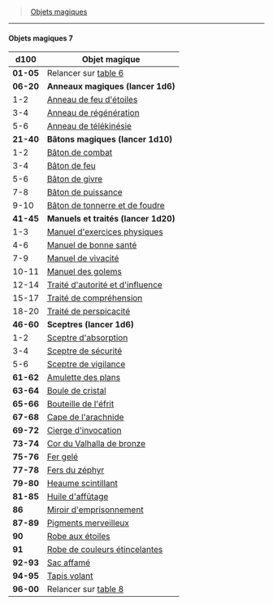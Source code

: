 ﻿---
!GenericItem
Id: magicitems_hd.md#objets-magiques-7
ParentLink: magicitems_hd.md#objets-magiques
Name: Objets magiques 7
ParentName: Objets magiques
NameLevel: 4
Attributes:
  Name: Objets magiques 7
  Markdown: >+
    #### <!--Name-->Objets magiques 7<!--/Name-->


    |d100|Objet magique|

    |---|---|

    |**01-05**|Relancer sur [table 6](hd_magicitems_objets_magiques_6.md)|

    |**06-20**|**Anneaux magiques (lancer 1d6)**|

    |1-2|[Anneau de feu d'étoiles](hd_magicitems_az_anneau_de_feu_detoiles.md)|

    |3-4|[Anneau de régénération](hd_magicitems_az_anneau_de_regeneration.md)|

    |5-6|[Anneau de télékinésie](hd_magicitems_az_anneau_de_telekinesie.md)|

    |**21-40**|**Bâtons magiques (lancer 1d10)**|

    |1-2|[Bâton de combat](hd_magicitems_az_baton_de_combat.md)|

    |3-4|[Bâton de feu](hd_magicitems_az_baton_de_feu.md)|

    |5-6|[Bâton de givre](hd_magicitems_az_baton_de_givre.md)|

    |7-8|[Bâton de puissance](hd_magicitems_az_baton_de_puissance.md)|

    |9-10|[Bâton de tonnerre et de foudre](hd_magicitems_az_baton_de_tonnerre_et_de_foudre.md)|

    |**41-45**|**Manuels et traités (lancer 1d20)**|

    |1-3|[Manuel d'exercices physiques](hd_magicitems_az_manuel_dexercices_physiques.md)|

    |4-6|[Manuel de bonne santé](hd_magicitems_az_manuel_de_bonne_sante.md)|

    |7-9|[Manuel de vivacité](hd_magicitems_az_manuel_de_vivacite.md)|

    |10-11|[Manuel des golems](hd_magicitems_az_manuel_des_golems.md)|

    |12-14|[Traité d'autorité et d'influence](hd_magicitems_az_traite_dautorite_et_dinfluence.md)|

    |15-17|[Traité de compréhension](hd_magicitems_az_traite_de_comprehension.md)|

    |18-20|[Traité de perspicacité](hd_magicitems_az_traite_de_perspicacite.md)|

    |**46-60**|**Sceptres (lancer 1d6)**|

    |1-2|[Sceptre d'absorption](hd_magicitems_az_sceptre_dabsorption.md)|

    |3-4|[Sceptre de sécurité](hd_magicitems_az_sceptre_de_securite.md)|

    |5-6|[Sceptre de vigilance](hd_magicitems_az_sceptre_de_vigilance.md)|

    |**61-62**|[Amulette des plans](hd_magicitems_az_amulette_des_plans.md)|

    |**63-64**|[Boule de cristal](hd_magicitems_az_boule_de_cristal.md)|

    |**65-66**|[Bouteille de l'éfrit](hd_magicitems_az_bouteille_de_lefrit.md)|

    |**67-68**|[Cape de l'arachnide](hd_magicitems_az_cape_de_larachnide.md)|

    |**69-72**|[Cierge d'invocation](hd_magicitems_az_cierge_dinvocation.md)|

    |**73-74**|[Cor du Valhalla de bronze](hd_magicitems_az_cor_du_valhalla.md)|

    |**75-76**|[Fer gelé](hd_magicitems_az_fer_gele.md)|

    |**77-78**|[Fers du zéphyr](hd_magicitems_az_fers_du_zephyr.md)|

    |**79-80**|[Heaume scintillant](hd_magicitems_az_heaume_scintillant.md)|

    |**81-85**|[Huile d'affûtage](hd_magicitems_az_huile_daffutage.md)|

    |**86**|[Miroir d'emprisonnement](hd_magicitems_az_miroir_demprisonnement.md)|

    |**87-89**|[Pigments merveilleux](hd_magicitems_az_pigments_merveilleux.md)|

    |**90**|[Robe aux étoiles](hd_magicitems_az_robe_aux_etoiles.md)|

    |**91**|[Robe de couleurs étincelantes](hd_magicitems_az_robe_de_couleurs_etincelantes.md)|

    |**92-93**|[Sac affamé](hd_magicitems_az_sac_affame.md)|

    |**94-95**|[Tapis volant](hd_magicitems_az_tapis_volant.md)|

    |**96-00**|Relancer sur [table 8](hd_magicitems_objets_magiques_8.md)|

AttributesDictionary: >+
  Name: Objets magiques 7

  Markdown: >+

    #### <!--Name-->Objets magiques 7<!--/Name-->





    |d100|Objet magique|



    |---|---|



    |**01-05**|Relancer sur [table 6](hd_magicitems_objets_magiques_6.md)|



    |**06-20**|**Anneaux magiques (lancer 1d6)**|



    |1-2|[Anneau de feu d'étoiles](hd_magicitems_az_anneau_de_feu_detoiles.md)|



    |3-4|[Anneau de régénération](hd_magicitems_az_anneau_de_regeneration.md)|



    |5-6|[Anneau de télékinésie](hd_magicitems_az_anneau_de_telekinesie.md)|



    |**21-40**|**Bâtons magiques (lancer 1d10)**|



    |1-2|[Bâton de combat](hd_magicitems_az_baton_de_combat.md)|



    |3-4|[Bâton de feu](hd_magicitems_az_baton_de_feu.md)|



    |5-6|[Bâton de givre](hd_magicitems_az_baton_de_givre.md)|



    |7-8|[Bâton de puissance](hd_magicitems_az_baton_de_puissance.md)|



    |9-10|[Bâton de tonnerre et de foudre](hd_magicitems_az_baton_de_tonnerre_et_de_foudre.md)|



    |**41-45**|**Manuels et traités (lancer 1d20)**|



    |1-3|[Manuel d'exercices physiques](hd_magicitems_az_manuel_dexercices_physiques.md)|



    |4-6|[Manuel de bonne santé](hd_magicitems_az_manuel_de_bonne_sante.md)|



    |7-9|[Manuel de vivacité](hd_magicitems_az_manuel_de_vivacite.md)|



    |10-11|[Manuel des golems](hd_magicitems_az_manuel_des_golems.md)|



    |12-14|[Traité d'autorité et d'influence](hd_magicitems_az_traite_dautorite_et_dinfluence.md)|



    |15-17|[Traité de compréhension](hd_magicitems_az_traite_de_comprehension.md)|



    |18-20|[Traité de perspicacité](hd_magicitems_az_traite_de_perspicacite.md)|



    |**46-60**|**Sceptres (lancer 1d6)**|



    |1-2|[Sceptre d'absorption](hd_magicitems_az_sceptre_dabsorption.md)|



    |3-4|[Sceptre de sécurité](hd_magicitems_az_sceptre_de_securite.md)|



    |5-6|[Sceptre de vigilance](hd_magicitems_az_sceptre_de_vigilance.md)|



    |**61-62**|[Amulette des plans](hd_magicitems_az_amulette_des_plans.md)|



    |**63-64**|[Boule de cristal](hd_magicitems_az_boule_de_cristal.md)|



    |**65-66**|[Bouteille de l'éfrit](hd_magicitems_az_bouteille_de_lefrit.md)|



    |**67-68**|[Cape de l'arachnide](hd_magicitems_az_cape_de_larachnide.md)|



    |**69-72**|[Cierge d'invocation](hd_magicitems_az_cierge_dinvocation.md)|



    |**73-74**|[Cor du Valhalla de bronze](hd_magicitems_az_cor_du_valhalla.md)|



    |**75-76**|[Fer gelé](hd_magicitems_az_fer_gele.md)|



    |**77-78**|[Fers du zéphyr](hd_magicitems_az_fers_du_zephyr.md)|



    |**79-80**|[Heaume scintillant](hd_magicitems_az_heaume_scintillant.md)|



    |**81-85**|[Huile d'affûtage](hd_magicitems_az_huile_daffutage.md)|



    |**86**|[Miroir d'emprisonnement](hd_magicitems_az_miroir_demprisonnement.md)|



    |**87-89**|[Pigments merveilleux](hd_magicitems_az_pigments_merveilleux.md)|



    |**90**|[Robe aux étoiles](hd_magicitems_az_robe_aux_etoiles.md)|



    |**91**|[Robe de couleurs étincelantes](hd_magicitems_az_robe_de_couleurs_etincelantes.md)|



    |**92-93**|[Sac affamé](hd_magicitems_az_sac_affame.md)|



    |**94-95**|[Tapis volant](hd_magicitems_az_tapis_volant.md)|



    |**96-00**|Relancer sur [table 8](hd_magicitems_objets_magiques_8.md)|



---
> [Objets magiques](hd_magicitems.md)

---

#### Objets magiques 7

|d100|Objet magique|
|---|---|
|**01-05**|Relancer sur [table 6](hd_magicitems_objets_magiques_6.md)|
|**06-20**|**Anneaux magiques (lancer 1d6)**|
|1-2|[Anneau de feu d'étoiles](hd_magicitems_az_anneau_de_feu_detoiles.md)|
|3-4|[Anneau de régénération](hd_magicitems_az_anneau_de_regeneration.md)|
|5-6|[Anneau de télékinésie](hd_magicitems_az_anneau_de_telekinesie.md)|
|**21-40**|**Bâtons magiques (lancer 1d10)**|
|1-2|[Bâton de combat](hd_magicitems_az_baton_de_combat.md)|
|3-4|[Bâton de feu](hd_magicitems_az_baton_de_feu.md)|
|5-6|[Bâton de givre](hd_magicitems_az_baton_de_givre.md)|
|7-8|[Bâton de puissance](hd_magicitems_az_baton_de_puissance.md)|
|9-10|[Bâton de tonnerre et de foudre](hd_magicitems_az_baton_de_tonnerre_et_de_foudre.md)|
|**41-45**|**Manuels et traités (lancer 1d20)**|
|1-3|[Manuel d'exercices physiques](hd_magicitems_az_manuel_dexercices_physiques.md)|
|4-6|[Manuel de bonne santé](hd_magicitems_az_manuel_de_bonne_sante.md)|
|7-9|[Manuel de vivacité](hd_magicitems_az_manuel_de_vivacite.md)|
|10-11|[Manuel des golems](hd_magicitems_az_manuel_des_golems.md)|
|12-14|[Traité d'autorité et d'influence](hd_magicitems_az_traite_dautorite_et_dinfluence.md)|
|15-17|[Traité de compréhension](hd_magicitems_az_traite_de_comprehension.md)|
|18-20|[Traité de perspicacité](hd_magicitems_az_traite_de_perspicacite.md)|
|**46-60**|**Sceptres (lancer 1d6)**|
|1-2|[Sceptre d'absorption](hd_magicitems_az_sceptre_dabsorption.md)|
|3-4|[Sceptre de sécurité](hd_magicitems_az_sceptre_de_securite.md)|
|5-6|[Sceptre de vigilance](hd_magicitems_az_sceptre_de_vigilance.md)|
|**61-62**|[Amulette des plans](hd_magicitems_az_amulette_des_plans.md)|
|**63-64**|[Boule de cristal](hd_magicitems_az_boule_de_cristal.md)|
|**65-66**|[Bouteille de l'éfrit](hd_magicitems_az_bouteille_de_lefrit.md)|
|**67-68**|[Cape de l'arachnide](hd_magicitems_az_cape_de_larachnide.md)|
|**69-72**|[Cierge d'invocation](hd_magicitems_az_cierge_dinvocation.md)|
|**73-74**|[Cor du Valhalla de bronze](hd_magicitems_az_cor_du_valhalla.md)|
|**75-76**|[Fer gelé](hd_magicitems_az_fer_gele.md)|
|**77-78**|[Fers du zéphyr](hd_magicitems_az_fers_du_zephyr.md)|
|**79-80**|[Heaume scintillant](hd_magicitems_az_heaume_scintillant.md)|
|**81-85**|[Huile d'affûtage](hd_magicitems_az_huile_daffutage.md)|
|**86**|[Miroir d'emprisonnement](hd_magicitems_az_miroir_demprisonnement.md)|
|**87-89**|[Pigments merveilleux](hd_magicitems_az_pigments_merveilleux.md)|
|**90**|[Robe aux étoiles](hd_magicitems_az_robe_aux_etoiles.md)|
|**91**|[Robe de couleurs étincelantes](hd_magicitems_az_robe_de_couleurs_etincelantes.md)|
|**92-93**|[Sac affamé](hd_magicitems_az_sac_affame.md)|
|**94-95**|[Tapis volant](hd_magicitems_az_tapis_volant.md)|
|**96-00**|Relancer sur [table 8](hd_magicitems_objets_magiques_8.md)|

